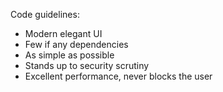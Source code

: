 Code guidelines:

- Modern elegant UI
- Few if any dependencies
- As simple as possible
- Stands up to security scrutiny
- Excellent performance, never blocks the user
